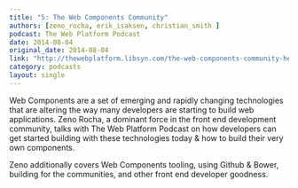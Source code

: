 ```yaml
---
title: "5: The Web Components Community"
authors: [zeno_rocha, erik_isaksen, christian_smith ]
podcast: The Web Platform Podcast
date: 2014-08-04
original_date: 2014-08-04
link: "http://thewebplatform.libsyn.com/the-web-components-community-helpful-resources"
category: podcasts
layout: single
---
```


Web Components are a set of emerging and rapidly changing technologies that are altering the way many developers are starting to build web applications. Zeno Rocha, a dominant force in the front end development community, talks with The Web Platform Podcast on how developers can get started building with these technologies today & how to build their very own components.

<!-- Excerpt -->

Zeno additionally covers Web Components tooling, using Github & Bower, building for the communities, and other front end developer goodness.
